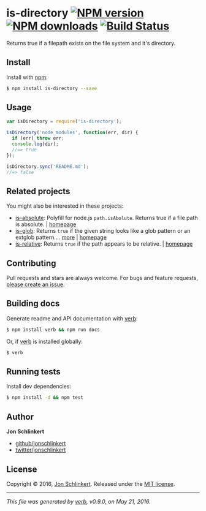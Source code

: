 # is-directory [![NPM version](https://img.shields.io/npm/v/is-directory.svg?style=flat)](https://www.npmjs.com/package/is-directory) [![NPM downloads](https://img.shields.io/npm/dm/is-directory.svg?style=flat)](https://npmjs.org/package/is-directory) [![Build Status](https://img.shields.io/travis/jonschlinkert/is-directory.svg?style=flat)](https://travis-ci.org/jonschlinkert/is-directory)

Returns true if a filepath exists on the file system and it's directory.

## Install

Install with [npm](https://www.npmjs.com/):

```sh
$ npm install is-directory --save
```

## Usage

```js
var isDirectory = require('is-directory');

isDirectory('node_modules', function(err, dir) {
  if (err) throw err;
  console.log(dir);
  //=> true
});

isDirectory.sync('README.md');
//=> false
```

## Related projects

You might also be interested in these projects:

* [is-absolute](https://www.npmjs.com/package/is-absolute): Polyfill for node.js `path.isAbolute`.
  Returns true if a file path is
  absolute. | [homepage](https://github.com/jonschlinkert/is-absolute)
* [is-glob](https://www.npmjs.com/package/is-glob): Returns `true` if the given string looks like a
  glob pattern or an extglob
  pattern.… [more](https://www.npmjs.com/package/is-glob) | [homepage](https://github.com/jonschlinkert/is-glob)
* [is-relative](https://www.npmjs.com/package/is-relative): Returns `true` if the path appears to be
  relative. | [homepage](https://github.com/jonschlinkert/is-relative)

## Contributing

Pull requests and stars are always welcome. For bugs and feature
requests, [please create an issue](https://github.com/jonschlinkert/is-directory/issues/new).

## Building docs

Generate readme and API documentation with [verb](https://github.com/verbose/verb):

```sh
$ npm install verb && npm run docs
```

Or, if [verb](https://github.com/verbose/verb) is installed globally:

```sh
$ verb
```

## Running tests

Install dev dependencies:

```sh
$ npm install -d && npm test
```

## Author

**Jon Schlinkert**

* [github/jonschlinkert](https://github.com/jonschlinkert)
* [twitter/jonschlinkert](http://twitter.com/jonschlinkert)

## License

Copyright © 2016, [Jon Schlinkert](https://github.com/jonschlinkert).
Released under the [MIT license](https://github.com/jonschlinkert/is-directory/blob/master/LICENSE).

***

_This file was generated by [verb](https://github.com/verbose/verb), v0.9.0, on May 21, 2016._